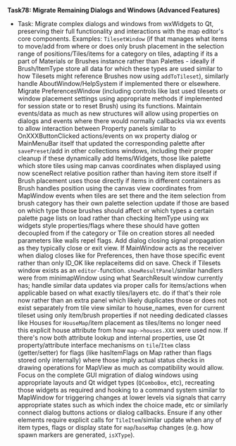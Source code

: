 **Task78: Migrate Remaining Dialogs and Windows (Advanced Features)**
-  Task: Migrate complex dialogs and windows from wxWidgets to Qt, preserving their full functionality and interactions with the map editor's core components. Examples: `TilesetWindow` (if that manages what items to move/add from where or does only brush placement in the selection range of positions/Tiles/items for a category on tiles, adapting if its a part of Materials or Brushes instance rather than Palettes - ideally if Brush/ItemType store all data for which these types are used similar to how Tilesets might reference Brushes now using `addToTileset`), similarly handle AboutWindow/HelpSystem if implemented there or elsewhere. Migrate PreferencesWindow (including controls like last used tilesets or window placement settings using appropriate methods if implemented for session state or to reset Brush)  using its functions. Maintain events/data as much as new structures will allow using properties on dialogs and events where there would normally callbacks via wx events to allow interaction between Property panels similar to OnXXXButtonClicked actions/events on wx property dialog or MainMenuBar itself that updated the corresponding palette after `savePreset`/add in other collections windows, including their proper cleanup if these dynamically add Items/Widgets, those like palette which store tiles using map canvas coordinates when displayed using now sceneRect relative position rather than having item store itself if Brush placement uses those directly if items in different containers as Brush handles position using the canvas view coordinates from MapWindow events when tiles are set there and the item selection from brush category has their own palette selection update if those are based on which type those brushes should affect or which types a certain palette page lists on load rather than checking ItemType using wx widgets style properties/flags where these should have gotten decoupled from if the category or Tile on creation stores all needed parameters like walls repel flags. Add dialog closing signal propagation as they typically close or exit view. If MainWindow acts as the receiver when dialog closes like for Preferences, then have those specific event rather than only ID_OK like replaceitems did on save. Check if Tilesets window exists as an `editor-`function. `showResultPanel`/similar handlers were from minimapWindow using what SearchResult window currently has; handle similar data updates via proper calls for items/actions when applicable based on what exactly tiles/layers etc. do if that's their role now rather than an extra panel which likely duplicates those or does not exist separately from tile view similar to house\_names, even for current tileset using only item/brush properties if not needing dedicated classes like Houses for `HouseMap`/item placement as tiles/items no longer need this explicit house attribute from how `map->houses.XXX` were used now.  If there's now both attribute lookup and internal properties, use Qt property/attribute interface mechanisms on `tile`/`Item` class (getter/setter) for flags (like hasItemFlags on Map rather than flags stored only internally) where those imply actual status checks in drawing operations for MapView as much as compatibility would allow.
Focus on the complete GUI migration of dialog windows using appropriate layouts and Qt widget types (`QComboBox`, etc), recreating those widgets as required and hooking to a command system similar to MapWindow for triggering changes at lower levels via signals that carry appropriate states such as which index the choice made, etc or similarly connect dialog buttons actions or dialog callbacks. Ensure if any other elements require explicit calls for `TileItem`/similar update when any of item types, flags or display state for `map`/`baseMap` changes (e.g. how spawn markers are generated, `isXType`).
